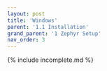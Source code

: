 ```yaml
---
layout: post
title: 'Windows'
parent: '1.1 Installation'
grand_parent: '1 Zephyr Setup'
nav_order: 3
---
```


{% include incomplete.md %}